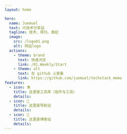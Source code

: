 ```yaml
---
layout: home

hero:
  name: Juemuel
  text: の技术分享站
  tagline: 技术、周刊、面经
  image:
    src: /logo01.png
    alt: 网站logo
  actions:
    - theme: brand
      text: 快速浏览
      link: /01.Weekly/Start
    - theme: alt
      text: 在 github 上查看
      link: https://github.com/juemuel/techstack_memo
features:
  - icon: 🛠️
    title: 这里是工具库（组件与工具）
    details: 
  - icon: 🖖
    title: 这里是导航站
    details: 
  - icon: 🖖
    title: 这里是博客站
    details: 
---
```






